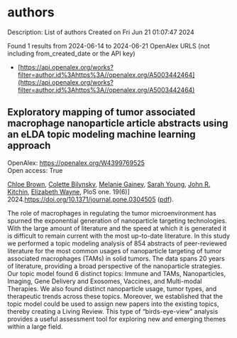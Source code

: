# authors
Description: List of authors
Created on Fri Jun 21 01:07:47 2024

Found 1 results from 2024-06-14 to 2024-06-21
OpenAlex URLS (not including from_created_date or the API key)
- [https://api.openalex.org/works?filter=author.id%3Ahttps%3A//openalex.org/A5003442464](https://api.openalex.org/works?filter=author.id%3Ahttps%3A//openalex.org/A5003442464)

## Exploratory mapping of tumor associated macrophage nanoparticle article abstracts using an eLDA topic modeling machine learning approach   

OpenAlex: https://openalex.org/W4399769525    
Open access: True
    
[Chloe Brown](https://openalex.org/A5091373951), [Colette Bilynsky](https://openalex.org/A5088916982), [Melanie Gainey](https://openalex.org/A5075051633), [Sarah Young](https://openalex.org/A5077592017), [John R. Kitchin](https://openalex.org/A5003442464), [Elizabeth Wayne](https://openalex.org/A5074066993), PloS one. 19(6)] 2024.https://doi.org/10.1371/journal.pone.0304505 ([pdf](https://journals.plos.org/plosone/article/file?id=10.1371/journal.pone.0304505&type=printable)).
    
The role of macrophages in regulating the tumor microenvironment has spurned the exponential generation of nanoparticle targeting technologies. With the large amount of literature and the speed at which it is generated it is difficult to remain current with the most up-to-date literature. In this study we performed a topic modeling analysis of 854 abstracts of peer-reviewed literature for the most common usages of nanoparticle targeting of tumor associated macrophages (TAMs) in solid tumors. The data spans 20 years of literature, providing a broad perspective of the nanoparticle strategies. Our topic model found 6 distinct topics: Immune and TAMs, Nanoparticles, Imaging, Gene Delivery and Exosomes, Vaccines, and Multi-modal Therapies. We also found distinct nanoparticle usage, tumor types, and therapeutic trends across these topics. Moreover, we established that the topic model could be used to assign new papers into the existing topics, thereby creating a Living Review. This type of “birds-eye-view” analysis provides a useful assessment tool for exploring new and emerging themes within a large field.    

    

